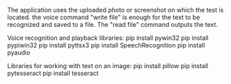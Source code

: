 The application uses the uploaded photo or screenshot on which the test is located. 
the voice command "write file" is enough for the text to be recognized and saved to a file. 
The "read file" command outputs the text.

Voice recognition and playback libraries:
pip install pywin32
pip install pypiwin32 
pip install pyttsx3 
pip install SpeechRecognition 
pip install pyaudio 

Libraries for working with text on an image:
pip install pillow
pip install pytesseract
pip install tesseract
